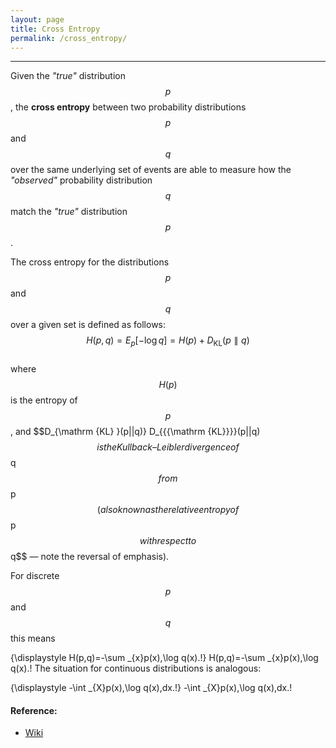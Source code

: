 ```yaml
---
layout: page
title: Cross Entropy
permalink: /cross_entropy/
---
```


------

Given the *"true"* distribution $$p$$, the **cross entropy** between two probability distributions $$p$$ and $$q$$ over the same underlying set of events are able to measure how the *"observed"* probability distribution $$q$$ match the *"true"* distribution $$p$$.  

The cross entropy for the distributions $$p$$ and $$q$$ over a given set is defined as follows:  
$$H(p,q)=E_{p}[-\log q]=H(p)+D_{\mathrm{KL}}(p \parallel q)$$  
where $$H(p)$$ is the entropy of $$p$$, and $$D_{\mathrm {KL} }(p||q)} D_{{{\mathrm  {KL}}}}(p||q)$$ is the Kullback–Leibler divergence of $$q$$ from $$p$$ (also known as the relative entropy of $$p$$ with respect to $$q$$ — note the reversal of emphasis).

For discrete $$p$$ and $$q$$ this means

{\displaystyle H(p,q)=-\sum _{x}p(x)\,\log q(x).\!} H(p,q)=-\sum _{x}p(x)\,\log q(x).\!
The situation for continuous distributions is analogous:

{\displaystyle -\int _{X}p(x)\,\log q(x)\,dx.\!} -\int _{X}p(x)\,\log q(x)\,dx.\!



#### Reference:
* [Wiki](https://en.wikipedia.org/wiki/Cross_entropy)